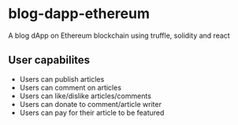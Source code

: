 # blog-dapp-ethereum
A blog dApp on Ethereum blockchain using truffle, solidity and react

## User capabilites
* Users can publish articles
* Users can comment on articles
* Users can like/dislike articles/comments
* Users can donate to comment/article writer
* Users can pay for their article to be featured

